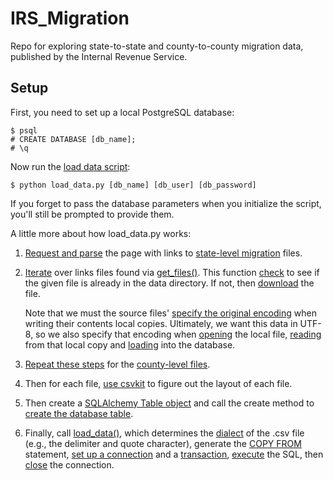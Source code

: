 # IRS_Migration

Repo for exploring state-to-state and county-to-county migration data, published by the Internal Revenue Service.

Setup
-----

First, you need to set up a local PostgreSQL database:

	$ psql
	# CREATE DATABASE [db_name];
	# \q

Now run the [load data script](https://github.com/gordonje/IRS_Migration/blob/master/load_data.py):

	$ python load_data.py [db_name] [db_user] [db_password]

If you forget to pass the database parameters when you initialize the script, you'll still be prompted to provide them.

A little more about how load_data.py works:

1.	[Request and parse](https://github.com/gordonje/IRS_Migration/blob/master/load_data.py#L88-L90) the page with links to [state-level migration](http://www.irs.gov/uac/SOI-Tax-Stats-State-to-State-Migration-Database-Files) files.

2.	[Iterate](https://github.com/gordonje/IRS_Migration/blob/master/load_data.py#L92-L93) over links files found via [get_files()](https://github.com/gordonje/IRS_Migration/blob/master/load_data.py#L18-L46). This function [check](https://github.com/gordonje/IRS_Migration/blob/master/load_data.py#L30-L32) to see if the given file is already in the data directory. If not, then [download](https://github.com/gordonje/IRS_Migration/blob/master/load_data.py#L34-L42) the file. 
	
	Note that we must the source files' [specify the original encoding](https://github.com/gordonje/IRS_Migration/blob/master/load_data.py#L42) when writing their contents local copies. Ultimately, we want this data in UTF-8, so we also specify that encoding when [opening](https://github.com/gordonje/IRS_Migration/blob/master/load_data.py#L40) the local file, [reading](https://github.com/gordonje/IRS_Migration/blob/master/load_data.py#L127) from that local copy and [loading](https://github.com/gordonje/IRS_Migration/blob/master/load_data.py#L58) into the database.

3. [Repeat these steps](https://github.com/gordonje/IRS_Migration/blob/master/load_data.py#L96-L101) for the [county-level files](http://www.irs.gov/uac/SOI-Tax-Stats-County-to-County-Migration-Data-Files).

4.	Then for each file, [use csvkit](https://github.com/gordonje/IRS_Migration/blob/master/load_data.py#L127) to figure out the layout of each file.

5.	Then create a [SQLAlchemy Table object](https://github.com/gordonje/IRS_Migration/blob/master/load_data.py#L131) and call the create method to [create the database table](https://github.com/gordonje/IRS_Migration/blob/master/load_data.py#L131).

6.	Finally, call [load_data()](https://github.com/gordonje/IRS_Migration/blob/master/load_data.py#L49-L78), which determines the [dialect](https://github.com/gordonje/IRS_Migration/blob/master/load_data.py#L52) of the .csv file (e.g., the delimiter and quote character), generate the [COPY FROM](https://github.com/gordonje/IRS_Migration/blob/master/load_data.py#L54-L60) statement, [set up a connection](https://github.com/gordonje/IRS_Migration/blob/master/load_data.py#L68) and a [transaction](https://github.com/gordonje/IRS_Migration/blob/master/load_data.py#L70), [execute](https://github.com/gordonje/IRS_Migration/blob/master/load_data.py#L72-L76) the SQL, then [close](https://github.com/gordonje/IRS_Migration/blob/master/load_data.py#L78) the connection.
